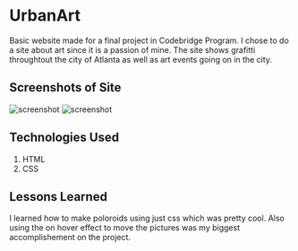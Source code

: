 # UrbanArt
Basic website made for a final project in Codebridge Program. I chose to do a site about art since it is a passion of mine. The site shows grafitti throughtout the city of Atlanta as well as art events going on in the city.
## Screenshots of Site
![screenshot](images/screenshot.jpg "Screenshot of project")
![screenshot](images/screenshot2.jpg "2nd Screenshot of project")
## Technologies Used
1. HTML
2. CSS
## Lessons Learned
I learned how to make poloroids using just css which was pretty cool. Also using the on hover effect to move the pictures was my biggest accomplishement on the project. 
